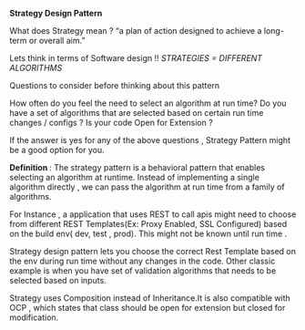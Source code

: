 <b>Strategy Design Pattern </b>

What does Strategy mean ?
“a plan of action designed to achieve a long-term or overall aim.”

Lets think in terms of Software design !!
<i>STRATEGIES = DIFFERENT ALGORITHMS </i>

Questions to consider before thinking about this pattern

How often do you feel the need to select an algorithm at run time?
Do you have a set of algorithms that are selected based on certain run time changes / configs ?
Is your code Open for Extension ?

If the answer is yes for any of the above questions , Strategy Pattern might be a good option for you.

<b>Definition </b>: The strategy pattern is a behavioral pattern that enables selecting an algorithm at runtime. Instead of implementing a single algorithm directly , we can pass the algorithm at run time from a family of algorithms.

For Instance , a application that uses REST to call apis might need to choose from different REST Templates(Ex:  Proxy Enabled, SSL Configured) based on the build env( dev, test , prod). This might not be known until run time . 

Strategy design pattern lets you choose the correct Rest Template based on the env during run time without any changes in the code. Other classic example is when you have set of validation algorithms that needs to be selected based on inputs.

Strategy uses Composition instead of Inheritance.It is also compatible with OCP , which states that class should be open for extension but closed for modification.
